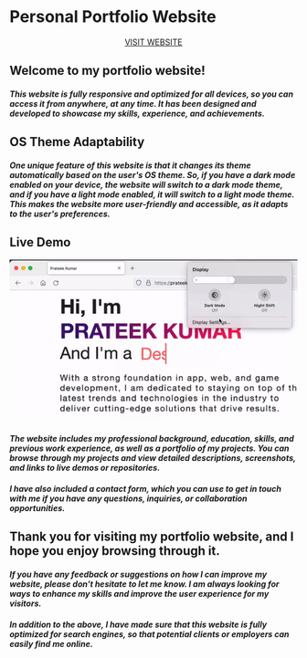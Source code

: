 # Personal Portfolio Website

<div align="center"><a href="https://prateekkhohal.github.io/" align="center">VISIT WEBSITE</a></div>

## Welcome to my portfolio website!


#### *This website is fully responsive and optimized for all devices, so you can access it from anywhere, at any time. It has been designed and developed to showcase my skills, experience, and achievements.*

## OS Theme Adaptability

#### *One unique feature of this website is that it changes its theme automatically based on the user's OS theme. So, if you have a dark mode enabled on your device, the website will switch to a dark mode theme, and if you have a light mode enabled, it will switch to a light mode theme. This makes the website more user-friendly and accessible, as it adapts to the user's preferences.*

## Live Demo
<div align="center">
  <img src="./Assets/IMAGES/Demo.gif">
</div>

#### *The website includes my professional background, education, skills, and previous work experience, as well as a portfolio of my projects. You can browse through my projects and view detailed descriptions, screenshots, and links to live demos or repositories.*

#### *I have also included a contact form, which you can use to get in touch with me if you have any questions, inquiries, or collaboration opportunities.*


## Thank you for visiting my portfolio website, and I hope you enjoy browsing through it.

#### *If you have any feedback or suggestions on how I can improve my website, please don't hesitate to let me know. I am always looking for ways to enhance my skills and improve the user experience for my visitors.*

#### *In addition to the above, I have made sure that this website is fully optimized for search engines, so that potential clients or employers can easily find me online.*
